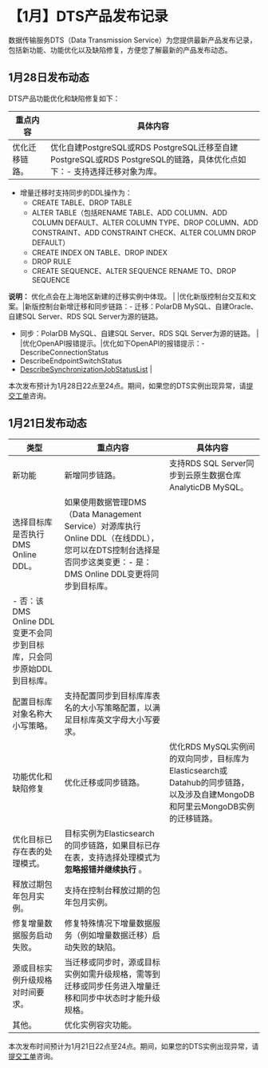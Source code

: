 # 【1月】DTS产品发布记录

数据传输服务DTS（Data Transmission Service）为您提供最新产品发布记录，包括新功能、功能优化以及缺陷修复，方便您了解最新的产品发布动态。

## 1月28日发布动态

DTS产品功能优化和缺陷修复如下：

|重点内容|具体内容|
|----|----|
|优化迁移链路。|优化自建PostgreSQL或RDS PostgreSQL迁移至自建PostgreSQL或RDS PostgreSQL的链路，具体优化点如下：-   支持选择迁移对象为库。
-   增量迁移时支持同步的DDL操作为：
    -   CREATE TABLE、DROP TABLE
    -   ALTER TABLE（包括RENAME TABLE、ADD COLUMN、ADD COLUMN DEFAULT、ALTER COLUMN TYPE、DROP COLUMN、ADD CONSTRAINT、ADD CONSTRAINT CHECK、ALTER COLUMN DROP DEFAULT）
    -   CREATE INDEX ON TABLE、DROP INDEX
    -   DROP RULE
    -   CREATE SEQUENCE、ALTER SEQUENCE RENAME TO、DROP SEQUENCE

**说明：** 优化点会在上海地区新建的迁移实例中体现。 |
|优化新版控制台交互和文案。|新版控制台新增迁移和同步链路：-   迁移：PolarDB MySQL、自建Oracle、自建SQL Server、RDS SQL Server为源的链路。
-   同步：PolarDB MySQL、自建SQL Server、RDS SQL Server为源的链路。 |
|优化OpenAPI报错提示。|优化如下OpenAPI的报错提示：-   DescribeConnectionStatus
-   DescribeEndpointSwitchStatus
-   [DescribeSynchronizationJobStatusList](/cn.zh-CN/API参考/数据同步/查询一个或多个同步实例状态.md) |

本次发布预计为1月28日22点至24点。期间，如果您的DTS实例出现异常，请[提交工单](https://selfservice.console.aliyun.com/ticket/category/redis/today)咨询。

## 1月21日发布动态

|类型|重点内容|具体内容|
|--|----|----|
|新功能|新增同步链路。|支持RDS SQL Server同步到云原生数据仓库AnalyticDB MySQL。|
|选择目标库是否执行DMS Online DDL。|如果使用数据管理DMS（Data Management Service）对源库执行Online DDL（在线DDL），您可以在DTS控制台选择是否同步这类变更：-   是：DMS Online DDL变更将同步到目标库。
-   否：该DMS Online DDL变更不会同步到目标库，只会同步原始DDL到目标库。 |
|配置目标库对象名称大小写策略。|支持配置同步到目标库库表名的大小写策略配置，以满足目标库英文字母大小写要求。|
|功能优化和缺陷修复|优化迁移或同步链路。|优化RDS MySQL实例间的双向同步，目标库为Elasticsearch或Datahub的同步链路，以及涉及自建MongoDB和阿里云MongoDB实例的迁移链路。|
|优化目标已存在表的处理模式。|目标实例为Elasticsearch的同步链路，如果目标已存在表，支持选择处理模式为**忽略报错并继续执行** 。|
|释放过期包年包月实例。|支持在控制台释放过期的包年包月实例。|
|修复增量数据服务启动失败。|修复特殊情况下增量数据服务（例如增量数据迁移）启动失败的缺陷。|
|源或目标实例升级规格对时间要求。|当迁移或同步时，源或目标实例如需升级规格，需等到迁移或同步任务进入增量迁移和同步中状态时才能升级规格。|
|其他。|优化实例容灾功能。|

本次发布时间预计为1月21日22点至24点。期间，如果您的DTS实例出现异常，请[提交工单](https://selfservice.console.aliyun.com/ticket/category/redis/today)咨询。

